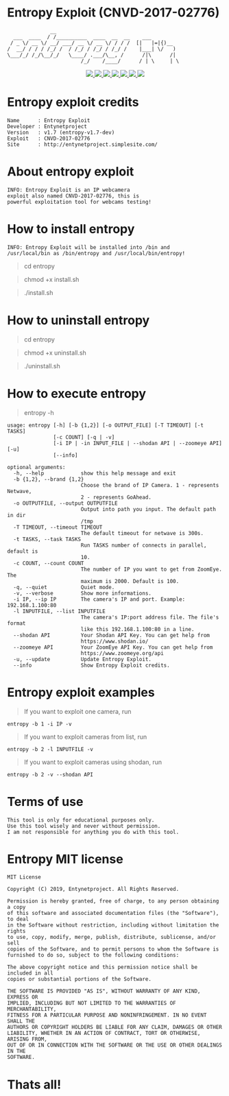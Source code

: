 # Entropy Exploit (CNVD-2017-02776)

                  __                        
      ___  ____  / /__________  ____  __  __    ___
     / _ \/ __ \/ __/ ___/ __ \/ __ \/ / / /  [|   |=|{)__
    /  __/ / / / /_/ /  / /_/ / /_/ / /_/ /    |___| \/   )
    \___/_/ /_/\__/_/   \____/ .___/\__, /      /|\      /|
                            /_/    /____/      / | \     | \

<p align="center">
  <a href="http://entynetproject.simplesite.com/">
    <img src="https://img.shields.io/badge/entynetproject-Ivan%20Nikolsky-blue.svg">
  </a>
  <a href="https://github.com/entynetproject/entropy/releases">
    <img src="https://img.shields.io/github/release/entynetproject/entropy.svg">
  </a>
  <a href="https://ru.m.wikipedia.org/wiki/Python">
    <img src="https://img.shields.io/badge/language-python-blue.svg">
 </a>
  <a href="https://exploit-db.com/">
      <img src="https://img.shields.io/badge/exploit-CNVD-red.svg?maxAge=2592000">
 </a>
  <a href="https://github.com/entynetproject/entropy/issues?q=is%3Aissue+is%3Aclosed">
      <img src="https://img.shields.io/github/issues/entynetproject/entropy.svg">
  </a>
  <a href="https://github.com/entynetproject/entropy/wiki">
      <img src="https://img.shields.io/badge/wiki%20-entropy-lightgrey.svg">
 </a>
  <a href="https://mobile.twitter.com/entynetproject">
    <img src="https://img.shields.io/badge/twitter-entynetproject-blue.svg">
 </a>
</p>

# Entropy exploit credits

    Name      : Entropy Exploit
    Developer : Entynetproject
    Version   : v1.7 (entropy-v1.7-dev)
    Exploit   : CNVD-2017-02776
    Site      : http://entynetproject.simplesite.com/

# About entropy exploit

    INFO: Entropy Exploit is an IP webcamera 
    exploit also named CNVD-2017-02776, this is 
    powerful exploitation tool for webcams testing!

# How to install entropy

    INFO: Entropy Exploit will be installed into /bin and 
    /usr/local/bin as /bin/entropy and /usr/local/bin/entropy!

> cd entropy

> chmod +x install.sh

> ./install.sh

# How to uninstall entropy

> cd entropy

> chmod +x uninstall.sh

> ./uninstall.sh

# How to execute entropy

> entropy -h

    usage: entropy [-h] [-b {1,2}] [-o OUTPUT_FILE] [-T TIMEOUT] [-t TASKS]
                   [-c COUNT] [-q | -v]
                   [-i IP | -in INPUT_FILE | --shodan API | --zoomeye API] [-u] 
                   [--info]

    optional arguments:
      -h, --help            show this help message and exit
      -b {1,2}, --brand {1,2}
                            Choose the brand of IP Camera. 1 - represents Netwave,
                            2 - represents GoAhead.
      -o OUTPUTFILE, --output OUTPUTFILE
                            Output into path you input. The default path in dir
                            /tmp
      -T TIMEOUT, --timeout TIMEOUT
                            The default timeout for netwave is 300s.
      -t TASKS, --task TASKS
                            Run TASKS number of connects in parallel, default is
                            10.
      -c COUNT, --count COUNT
                            The number of IP you want to get from ZoomEye. The
                            maximum is 2000. Default is 100.
      -q, --quiet           Quiet mode.
      -v, --verbose         Show more informations.
      -i IP, --ip IP        The camera's IP and port. Example: 192.168.1.100:80
      -l INPUTFILE, --list INPUTFILE
                            The camera's IP:port address file. The file's format
                            like this 192.168.1.100:80 in a line.
      --shodan API          Your Shodan API Key. You can get help from
                            https://www.shodan.io/
      --zoomeye API         Your ZoomEye API Key. You can get help from
                            https://www.zoomeye.org/api
      -u, --update          Update Entropy Exploit.
      --info                Show Entropy Exploit credits.

# Entropy exploit examples

> If you want to exploit one camera, run
    
    entropy -b 1 -i IP -v  
    
> If you want to exploit cameras from list, run

    entropy -b 2 -l INPUTFILE -v
    
> If you want to exploit cameras using shodan, run

    entropy -b 2 -v --shodan API

# Terms of use

    This tool is only for educational purposes only.
    Use this tool wisely and never without permission.
    I am not responsible for anything you do with this tool.

# Entropy MIT license

    MIT License

    Copyright (C) 2019, Entynetproject. All Rights Reserved.

    Permission is hereby granted, free of charge, to any person obtaining a copy
    of this software and associated documentation files (the "Software"), to deal
    in the Software without restriction, including without limitation the rights
    to use, copy, modify, merge, publish, distribute, sublicense, and/or sell
    copies of the Software, and to permit persons to whom the Software is
    furnished to do so, subject to the following conditions:

    The above copyright notice and this permission notice shall be included in all
    copies or substantial portions of the Software.

    THE SOFTWARE IS PROVIDED "AS IS", WITHOUT WARRANTY OF ANY KIND, EXPRESS OR
    IMPLIED, INCLUDING BUT NOT LIMITED TO THE WARRANTIES OF MERCHANTABILITY,
    FITNESS FOR A PARTICULAR PURPOSE AND NONINFRINGEMENT. IN NO EVENT SHALL THE
    AUTHORS OR COPYRIGHT HOLDERS BE LIABLE FOR ANY CLAIM, DAMAGES OR OTHER
    LIABILITY, WHETHER IN AN ACTION OF CONTRACT, TORT OR OTHERWISE, ARISING FROM,
    OUT OF OR IN CONNECTION WITH THE SOFTWARE OR THE USE OR OTHER DEALINGS IN THE
    SOFTWARE.

# Thats all!
